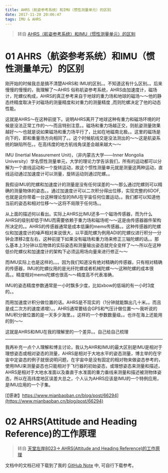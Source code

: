 ```yaml
---
title: AHRS（航姿参考系统）和IMU（惯性测量单元）的区别
date: 2017-11-20 20:06:47
tags: IMU & AHRS
---
```


>转自 [AHRS（航姿参考系统）和IMU（惯性测量单元）的区别](http://www.cnblogs.com/yxy8023ustc/archive/2012/11/22/2782200.html)


# 01 AHRS（航姿参考系统）和IMU（惯性测量单元）的区别

刚开始的时候我总是搞不清楚AHRS和 IMU的区别。。不知道这有什么区别。。后来慢慢的慢慢的，我理解了～AHRS 俗称航姿参考系统，AHRS由加速度计，磁场计，陀螺仪构成，AHRS的真正参考来自于地球的重力场和地球的磁场～～他的静态终精度取决于对磁场的测量精度和对重力的测量精度 ,而则陀螺决定了他的动态性能。

这就是AHRS～在这种前提下。说明AHRS离开了地球这种有重力和磁场环境的时候是没法正常工作的～～而且特别注意。。磁场和重力场越正交，则航姿测量效果越好～～也就是说如果磁场和重力场平行了，比如在地磁南北极。。这里的磁场是向下的，即和重量场方向相同了。。这个时候航线交是没法测出的～～这是航姿系统的缺陷所在。。在高纬度的地方航线角误差会越来越大～～

IMU (Inertial Measurement Unit)，（非内蒙古大学——Inner Mongolia University）学名惯性测量单元，大学的理论力学告诉我们，所有的运动都可以分解为一个直线运动和一个旋转运动，故这个惯性测量单元就是测量这两种运动，直线运动通过加速度计可以测量，旋转运动则通过陀螺。。

我假设IMU的陀螺和加速度计的测量是没有任何误差的～～那么通过陀螺则可以精确的测量物体的姿态。。通过加速度计可以二次积分得出位移，实现完整的6DOF,也就是说你带着一台这种理论型的IMU在宇宙任何位置运动。。我们都可以知道他当前的姿态和相对位移～～这将不局限于任何场。。

从上面的描述何以看出。实际上AHRS比IMU还多一个磁场传感器，而为什么AHRS的级别却低于IMU而需要依赖于重力场和磁场呢～～这是由传感器器件架构所决定的。。AHRS的传感器通常是成本低廉的mems传感器。。这种传感器的陀螺仪和加速度计的噪声相对来说很大，以平面陀螺为例用ADI的陀螺仪进行积分一分钟会漂移2度左右，这种前提下如果没有磁场和重力场来修正三轴陀螺的话。。那么基本上3分钟以后物体的实际姿态和测量输出姿态就完全变样了～～所以在这种低价陀螺仪和加速度计的架构下必须运用场向量来进行修正～～

而IMU实际上也是这样的。。。因为我们知道没有绝对精确的传感器，只有相对精确的传感器，IMU的陀螺仪用的是光纤陀螺或者机械陀螺～～这种陀螺的成本很高。。精度相对mems陀螺也很高～～精度高不代表准确，

IMU的姿态精度参数通常是一小时飘多少度，比如xbow的低端的有一小时3度的。。

而用加速度计积分做位置的话。AHRS是不现实的（1分钟就能飘出几十米。。而且是成二次方的速度递增）。。AHRS通常要结合GPS和气压计做位置～～我听说的IMU积分做位置的是一天多少海里。。这样的一个参数数量级。。也许在海上还能用的到～～

这就是AHRS和IMU在我的理解里的一个差异。。自己给自己梳理

---

我再补充一点个人理解和博主讨论，我认为AHR和IMU的最大区别是IMU是相对于理想姿态或相对姿态的测量，AHRS是相对于大地水平的姿态测量，博主举的在宇宙中定姿态的例子就很说明问题，在宇宙中是没有固定的相对物来做姿态参考的，使用IMU来测量姿态也只能相对于飞行器的初始姿态，或理想姿态来测量和描述，AHRS是相对于大地水准面以及垂直于水准面的重力垂线来测量和描述被测物体姿态，所以在高纬度地区误差大总之，个人认为AHRS应该是IMU的一个特例应用，是IMU应用的一个子集。

[【感谢】https://www.mianbaoban.cn/blog/post/66294](https://www.mianbaoban.cn/blog/post/66294)

# 02 AHRS(Attitude and Heading Reference)的工作原理

>转自 [天堂左岸8023-> AHRS(Attitude and Heading Reference)的工作原理](http://www.cnblogs.com/yxy8023ustc/archive/2012/11/22/2782932.html) 

文档中的文档已经下载到了我的 [GitHub Note](https://github.com/AlvinMi/Note/blob/master/04_Book_相关书籍/基于卡尔曼滤波器的数字式捷联航姿系统算法设计.pdf) 中, 可自行下载参考。

